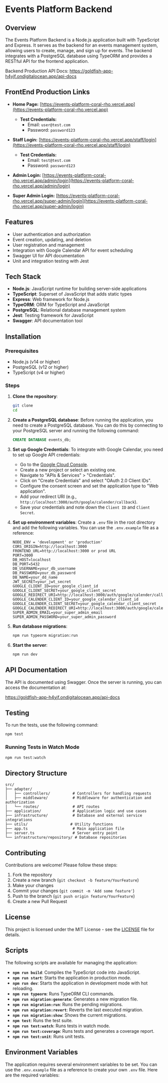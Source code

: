 # Events Platform Backend

## Overview

The Events Platform Backend is a Node.js application built with TypeScript and Express. It serves as the backend for an events management system, allowing users to create, manage, and sign up for events. The backend integrates with a PostgreSQL database using TypeORM and provides a RESTful API for the frontend application.

Backend Production API Docs: https://goldfish-app-h4yjf.ondigitalocean.app/api-docs

## FrontEnd Production Links

- **Home Page:** [https://events-platform-coral-rho.vercel.app](https://events-platform-coral-rho.vercel.app)  
  - **Test Credentials:**  
    - Email: `user@test.com`  
    - Password: `password123`

- **Staff Login:** [https://events-platform-coral-rho.vercel.app/staff/login](https://events-platform-coral-rho.vercel.app/staff/login)  
  - **Test Credentials:**  
    - Email: `test@test.com`  
    - Password: `password123`

- **Admin Login:** [https://events-platform-coral-rho.vercel.app/admin/login](https://events-platform-coral-rho.vercel.app/admin/login)

- **Super Admin Login:** [https://events-platform-coral-rho.vercel.app/super-admin/login](https://events-platform-coral-rho.vercel.app/super-admin/login)


## Features

- User authentication and authorization
- Event creation, updating, and deletion
- User registration and management
- Integration with Google Calendar API for event scheduling
- Swagger UI for API documentation
- Unit and integration testing with Jest

## Tech Stack

- **Node.js**: JavaScript runtime for building server-side applications
- **TypeScript**: Superset of JavaScript that adds static types
- **Express**: Web framework for Node.js
- **TypeORM**: ORM for TypeScript and JavaScript
- **PostgreSQL**: Relational database management system
- **Jest**: Testing framework for JavaScript
- **Swagger**: API documentation tool

## Installation

### Prerequisites

- Node.js (v14 or higher)
- PostgreSQL (v12 or higher)
- TypeScript (v4 or higher)

### Steps

1. **Clone the repository**:
   ```bash
   git clone 
   cd 
   ```

2. **Create a PostgreSQL database**:
   Before running the application, you need to create a PostgreSQL database. You can do this by connecting to your PostgreSQL server and running the following command:
   ```sql
   CREATE DATABASE events_db;
   ```

3. **Set up Google Credentials**:
   To integrate with Google Calendar, you need to set up Google API credentials:
   - Go to the [Google Cloud Console](https://console.cloud.google.com/).
   - Create a new project or select an existing one.
   - Navigate to "APIs & Services" > "Credentials".
   - Click on "Create Credentials" and select "OAuth 2.0 Client IDs".
   - Configure the consent screen and set the application type to "Web application".
   - Add your redirect URI (e.g., `http://localhost:3000/auth/google/calender/callback`).
   - Save your credentials and note down the `Client ID` and `Client Secret`.

4. **Set up environment variables**:
   Create a `.env` file in the root directory and add the following variables. You can use the `.env.example` file as a reference:

   ```env
   NODE_ENV = 'development' or 'production' 
   CORS_ORIGIN=http://localhost:3000
   FRONTEND_URL=http://localhost:3000 or prod URL
   PORT=3000
   DB_HOST=localhost
   DB_PORT=5432
   DB_USERNAME=your_db_username
   DB_PASSWORD=your_db_password
   DB_NAME=your_dd_name
   JWT_SECRET=your_jwt_secret
   GOOGLE_CLIENT_ID=your_google_client_id
   GOOGLE_CLIENT_SECRET=your_google_client_secret
   GOOGLE_REDIRECT_URI=http://localhost:3000/auth/google/calender/callback
   GOOGLE_CALENDER_CLIENT_ID=your_google_calendar_client_id
   GOOGLE_CALENDER_CLIENT_SECRET=your_google_calendar_client_secret
   GOOGLE_CALENDER_REDIRECT_URI=http://localhost:3000/auth/google/calender/callback
   SUPER_ADMIN_EMAIL=your_super_admin_email
   SUPER_ADMIN_PASSWORD=your_super_admin_password
   ```

5. **Run database migrations**:
   ```bash
   npm run typeorm migration:run
   ```

6. **Start the server**:
   ```bash
   npm run dev
   ```

## API Documentation

The API is documented using Swagger. Once the server is running, you can access the documentation at:

https://goldfish-app-h4yjf.ondigitalocean.app/api-docs

## Testing

To run the tests, use the following command:
```bash
npm test
```

### Running Tests in Watch Mode
```bash
npm run test:watch
```

## Directory Structure

```
src/
├── adapter/
│   ├── controllers/          # Controllers for handling requests
│   ├── middleware/           # Middleware for authentication and authorization
│   └── routes/               # API routes
├── application/              # Application logic and use cases
├── infrastructure/           # Database and external service integrations
├── utils/                   # Utility functions
├── app.ts                    # Main application file
├── server.ts                 # Server entry point
└── infrastructure/repository/ # Database repositories
```

## Contributing

Contributions are welcome! Please follow these steps:

1. Fork the repository
2. Create a new branch (`git checkout -b feature/YourFeature`)
3. Make your changes
4. Commit your changes (`git commit -m 'Add some feature'`)
5. Push to the branch (`git push origin feature/YourFeature`)
6. Create a new Pull Request

## License

This project is licensed under the MIT License - see the [LICENSE](LICENSE) file for details.

## Scripts

The following scripts are available for managing the application:

- **`npm run build`**: Compiles the TypeScript code into JavaScript.
- **`npm run start`**: Starts the application in production mode.
- **`npm run dev`**: Starts the application in development mode with hot reloading.
- **`npm run typeorm`**: Runs TypeORM CLI commands.
- **`npm run migration:generate`**: Generates a new migration file.
- **`npm run migration:run`**: Runs the pending migrations.
- **`npm run migration:revert`**: Reverts the last executed migration.
- **`npm run migration:show`**: Shows the current migrations.
- **`npm test`**: Runs the test suite.
- **`npm run test:watch`**: Runs tests in watch mode.
- **`npm run test:coverage`**: Runs tests and generates a coverage report.
- **`npm run test:unit`**: Runs unit tests.

## Environment Variables

The application requires several environment variables to be set. You can use the `.env.example` file as a reference to create your own `.env` file. Here are the required variables:

